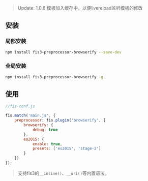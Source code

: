 > Update:
> 1.0.6 模板加入缓存中，以便livereload监听模板的修改

## 安装
### 局部安装
```bash
npm install fis3-preprocessor-browserify --save-dev
```
### 全局安装
```bash
npm install fis3-preprocessor-browserify -g
```

## 使用
```javascript
//fis-conf.js 
 
fis.match('main.js', {
    preprocessor: fis.plugin('browserify', {
        browserify: {
            debug: true
        },
        es2015: {
            enable: true,
            presets: ['es2015', 'stage-2']
        }        
    })
});
```

>   支持fis3的`__inline()`、`__uri()`等内置语法。


